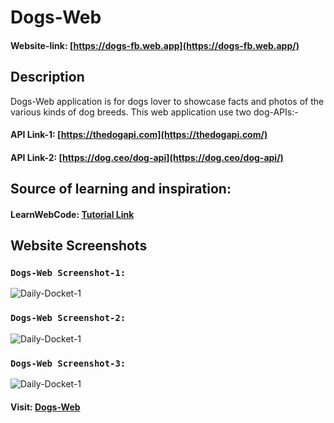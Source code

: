# Dogs-Web
#### Website-link:  [https://dogs-fb.web.app](https://dogs-fb.web.app/)


## Description

Dogs-Web application is for dogs lover to showcase facts and photos of the various kinds of dog breeds.
This web application use two dog-APIs:-

#### API Link-1: [https://thedogapi.com](https://thedogapi.com/)

#### API Link-2: [https://dog.ceo/dog-api](https://dog.ceo/dog-api/)

## Source of learning and inspiration:

#### LearnWebCode: [Tutorial Link](https://youtu.be/AVmGmLFcukM)


## Website Screenshots

### `Dogs-Web Screenshot-1:`

![Daily-Docket-1](https://github.com/DalpatRathore/Dogs-Web/blob/main/dogs-web-1.png)


### `Dogs-Web Screenshot-2:`

![Daily-Docket-1](https://github.com/DalpatRathore/Dogs-Web/blob/main/dogs-web-2.png)


### `Dogs-Web Screenshot-3:`

![Daily-Docket-1](https://github.com/DalpatRathore/Dogs-Web/blob/main/dogs-web-3.png)


#### Visit: [Dogs-Web](https://dogs-fb.web.app/)

